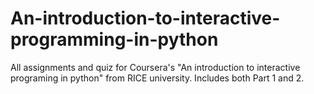 # An-introduction-to-interactive-programming-in-python
All assignments and quiz for Coursera's "An introduction to interactive programing in python" from RICE university. Includes both Part 1 and 2.
